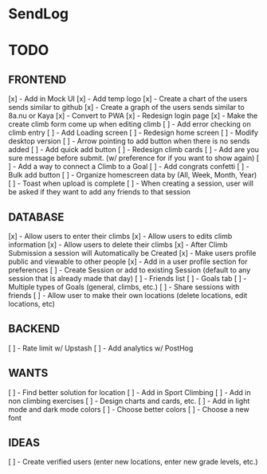 # SendLog

# TODO

## FRONTEND

[x] - Add in Mock UI
[x] - Add temp logo
[x] - Create a chart of the users sends similar to github
[x] - Create a graph of the users sends similar to 8a.nu or Kaya
[x] - Convert to PWA
[x] - Redesign login page
[x] - Make the create climb form come up when editing climb
[ ] - Add error checking on climb entry
[ ] - Add Loading screen
[ ] - Redesign home screen
[ ] - Modify desktop version
[ ] - Arrow pointing to add button when there is no sends added
[ ] - Add quick add button
[ ] - Redesign climb cards
[ ] - Add are you sure message before submit. (w/ preference for if you want to show again)
[ ] - Add a way to connect a Climb to a Goal
[ ] - Add congrats confetti
[ ] - Bulk add button
[ ] - Organize homescreen data by (All, Week, Month, Year)
[ ] - Toast when upload is complete
[ ] - When creating a session, user will be asked if they want to add any friends to that session

## DATABASE

[x] - Allow users to enter their climbs
[x] - Allow users to edits climb information
[x] - Allow users to delete their climbs
[x] - After Climb Submission a session will Automatically be Created
[x] - Make users profile public and viewable to other people
[x] - Add in a user profile section for preferences
[ ] - Create Session or add to existing Session (default to any session that is already made that day)
[ ] - Friends list
[ ] - Goals tab
[ ] - Multiple types of Goals (general, climbs, etc.)
[ ] - Share sessions with friends
[ ] - Allow user to make their own locations (delete locations, edit locations, etc)

## BACKEND

[ ] - Rate limit w/ Upstash
[ ] - Add analytics w/ PostHog

## WANTS

[ ] - Find better solution for location
[ ] - Add in Sport Climbing
[ ] - Add in non climbing exercises
[ ] - Design charts and cards, etc.
[ ] - Add in light mode and dark mode colors
[ ] - Choose better colors
[ ] - Choose a new font

## IDEAS

[ ] - Create verified users (enter new locations, enter new grade levels, etc.)
